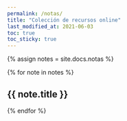```yaml
---
permalink: /notas/
title: "Colección de recursos online"
last_modified_at: 2021-06-03
toc: true
toc_sticky: true
---
```


{% assign notes = site.docs.notas %}

{% for note in notes %}
## {{ note.title }}

{% endfor %}